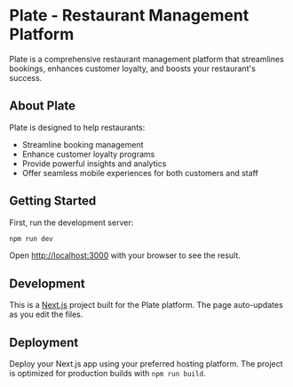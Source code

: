 # Plate - Restaurant Management Platform

Plate is a comprehensive restaurant management platform that streamlines bookings, enhances customer loyalty, and boosts your restaurant's success.

## About Plate

Plate is designed to help restaurants:

- Streamline booking management
- Enhance customer loyalty programs
- Provide powerful insights and analytics
- Offer seamless mobile experiences for both customers and staff

## Getting Started

First, run the development server:

```bash
npm run dev
```

Open [http://localhost:3000](http://localhost:3000) with your browser to see the result.

## Development

This is a [Next.js](https://nextjs.org) project built for the Plate platform. The page auto-updates as you edit the files.

## Deployment

Deploy your Next.js app using your preferred hosting platform. The project is optimized for production builds with `npm run build`.
